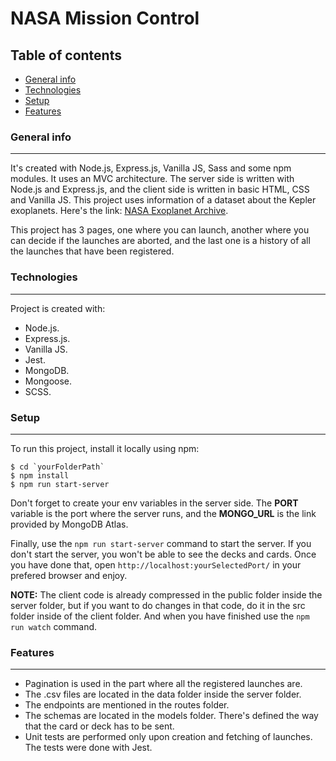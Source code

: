 # NASA Mission Control
## Table of contents

* [General info](#general-info)
* [Technologies](#technologies)
* [Setup](#setup)
* [Features](#features)

### General info
------------
It's created with Node.js, Express.js, Vanilla JS, Sass and some npm modules. It uses an MVC architecture. The server side is written with Node.js and Express.js, and the client side is written in basic HTML, CSS and Vanilla JS. This project uses information of a dataset about the Kepler exoplanets. Here's the link: [NASA Exoplanet Archive](https://exoplanetarchive.ipac.caltech.edu/cgi-bin/TblView/nph-tblView?app=ExoTbls&config=cumulative "Kepler Exoplanets").

This project has 3 pages, one where you can launch, another where you can decide if the launches are aborted, and the last one is a history of all the launches that have been registered.

### Technologies
------------
Project is created with:
* Node.js.
* Express.js.
* Vanilla JS.
* Jest.
* MongoDB.
* Mongoose.
* SCSS.

### Setup
------------
To run this project, install it locally using npm:
```
$ cd `yourFolderPath`
$ npm install
$ npm run start-server
```
Don't forget to create your env variables in the server side. The **PORT** variable is the port where the server runs, and the **MONGO_URL** is the link provided by MongoDB Atlas.

Finally, use the `npm run start-server` command to start the server. If you don't start the server, you won't be able to see the decks and cards. Once you have done that, open `http://localhost:yourSelectedPort/` in your prefered browser and enjoy.

**NOTE:** The client code is already compressed in the public folder inside the server folder, but if you want to do changes in that code, do it in the src folder inside of the client folder. And when you have finished use the `npm run watch` command.

### Features
------------
* Pagination is used in the part where all the registered launches are.
* The .csv files are located in the data folder inside the server folder.
* The endpoints are mentioned in the routes folder.
* The schemas are located in the models folder. There's defined the way that the card or deck has to be sent.
* Unit tests are performed only upon creation and fetching of launches. The tests were done with Jest.
